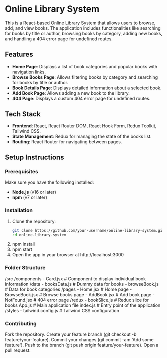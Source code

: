 # Online Library System

This is a React-based Online Library System that allows users to browse, add, and view books. The application includes functionalities like searching for books by title or author, browsing books by category, adding new books, and handling a 404 error page for undefined routes.

## Features

- **Home Page**: Displays a list of book categories and popular books with navigation links.
- **Browse Books Page**: Allows filtering books by category and searching for books by title or author.
- **Book Details Page**: Displays detailed information about a selected book.
- **Add Book Page**: Allows adding a new book to the library.
- **404 Page**: Displays a custom 404 error page for undefined routes.

## Tech Stack

- **Frontend**: React, React Router DOM, React Hook Form, Redux Toolkit, Tailwind CSS.
- **State Management**: Redux for managing the state of the books list.
- **Routing**: React Router for navigating between pages.

## Setup Instructions

### Prerequisites

Make sure you have the following installed:

- **Node.js** (v16 or later)
- **npm** (v7 or later)

### Installation

1. Clone the repository:
   ```bash
   git clone https://github.com/your-username/online-library-system.git
   cd online-library-system
   ```
2. npm install
3. npm start
4. Open the app in your browser at http://localhost:3000

### Folder Structure

/src
/components - Card.jsx # Component to display individual book information
/data - booksData.js # Dummy data for books - browseBook.js # Data for book categories
/pages - Home.jsx # Home page - BrowseBook.jsx # Browse books page - AddBook.jsx # Add book page - NotFound.jsx # 404 error page
/redux - bookSlice.js # Redux slice for books
App.js # Main application file
index.js # Entry point of the application
/styles - tailwind.config.js # Tailwind CSS configuration

### Contributing

Fork the repository.
Create your feature branch (git checkout -b feature/your-feature).
Commit your changes (git commit -am 'Add some feature').
Push to the branch (git push origin feature/your-feature).
Open a pull request.
